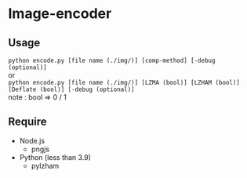 # Image-encoder
## Usage
`python encode.py [file name (./img/)] [comp-method] [-debug (optional)]`  
or  
`python encode.py [file name (./img/)] [LZMA (bool)] [LZHAM (bool)] [Deflate (bool)] [-debug (optional)]`  
note : bool => 0 / 1  
  
## Require
- Node.js  
    - pngjs  
- Python (less than 3.9)
    - pylzham  
  
